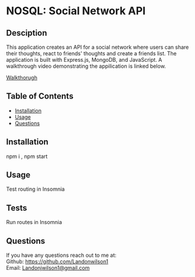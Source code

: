 # NOSQL: Social Network API

  ## Desciption 
  This application creates an API for a social network where users can share their thoughts, react to friends' thoughts and create a friends list. The application is built with Express.js, MongoDB, and JavaScript. A walkthrough video demonstrating the appilication is linked below.
  
  [Walkthorugh](https://drive.google.com/file/d/1y3tnIQEIIAHeCj5tLCOfKzMRdDT25eUr/view?usp=sharing)

  ## Table of Contents
  - [Installation](#installation)
  - [Usage](#usage)
  - [Questions](#questions)

  ## Installation 
  npm i , npm start

  ## Usage 
  Test routing in Insomnia

  ## Tests 
  Run routes in Insomnia

  ## Questions 
  If you have any questions reach out to me at: </br>
  Github: https://github.com/Landonwilson1 </br>
  Email: Landonjwilson1@gmail.com
  
